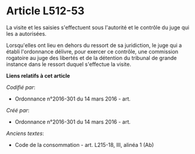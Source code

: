 # Article L512-53

La visite et les saisies s'effectuent sous l'autorité et le contrôle du juge qui les a autorisées.

Lorsqu'elles ont lieu en dehors du ressort de sa juridiction, le juge qui a établi l'ordonnance délivre, pour exercer ce
contrôle, une commission rogatoire au juge des libertés et de la détention du tribunal de grande instance dans le ressort
duquel s'effectue la visite.

**Liens relatifs à cet article**

_Codifié par_:

  - Ordonnance n°2016-301 du 14 mars 2016 - art.

_Créé par_:

  - Ordonnance n°2016-301 du 14 mars 2016 - art.

_Anciens textes_:

  - Code de la consommation - art. L215-18, III, alinéa 1 (Ab)
